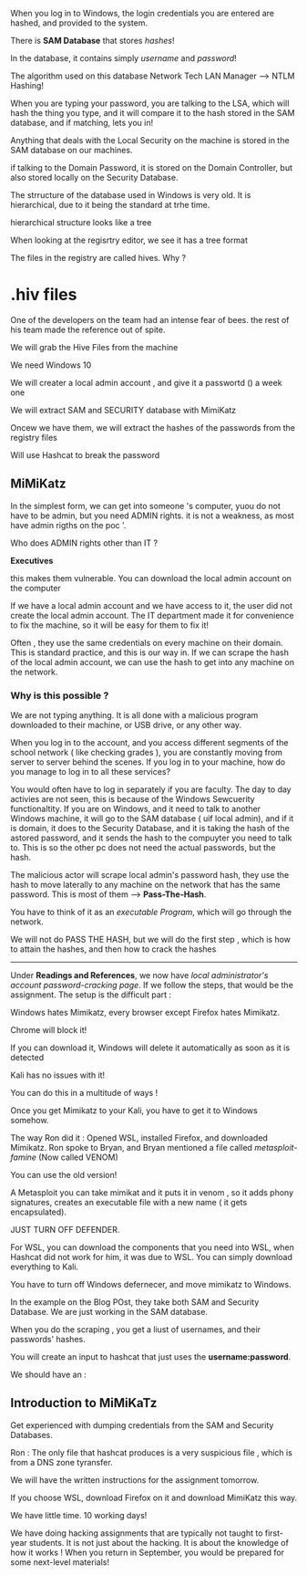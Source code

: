 


When you log in to Windows, the login credentials you are entered are hashed, and provided to the system. 


There is **SAM Database** that stores *hashes*!


In the database, it contains simply *username* and *password*!


The algorithm used on this database Network Tech LAN Manager  --> NTLM Hashing!


When you are typing your password, you are talking to the LSA, which will hash the thing you type, and it will compare it to the hash stored in the SAM database, and if matching, lets you in!


Anything that deals with the Local Security on the machine is stored in the SAM database on our machines.


if talking to the Domain Password, it is stored on the Domain Controller, but also stored locally on the Security Database. 


The strructure of the database used in Windows is very old. It is hierarchical, due to it being the standard at trhe time. 


hierarchical structure looks like a tree


When looking at the regisrtry editor, we see it has a tree format 


The files in the registry are called hives. Why ?    

# .hiv files

One of the developers on the team had an intense fear of bees. the rest of his team made the reference out of spite.  



We will grab the Hive Files from the machine 


We need Windows 10


We will creater a local admin account , and give it a passwortd () a week one


We will extract SAM and SECURITY database with MimiKatz


Oncew we have them, we will extract the hashes of the passwords from the registry files


Will use Hashcat to break the password





## MiMiKatz



In the simplest form, we can get into someone 's computer, yuou do not have to be admin, but you need ADMIN rights. it is not a weakness, as most have admin rigths on the poc '. 


Who does ADMIN rights other than IT ? 


**Executives** 

this makes them vulnerable. You can download the local admin account on the computer


If we have a local admin account and we have access to it, the user did not create the local admin account. The IT department made it for convenience to fix the machine, so it will be easy for them to fix it!


Often , they use the same credentials on every machine on their domain. This is standard practice, and this is our way in. If we can scrape the hash of the local admin account, we can use the hash to get into any machine on the network. 


### Why is this possible ? 


We are not typing anything. It is all done with a malicious program downloaded to their machine,  or USB drive, or any other way. 


When you log in to the account, and you access different segments of the school network ( like checking grades ), you are constantly moving from server to server behind the scenes. If you log in to your machine, how do you manage to log in to all these services? 


You would often have to log in separately if you are faculty. The day to day activies are not seen, this is because of the Windows Sewcuerity functionaltity. If you are on Windows, and it need to talk to another Windows machine, it will go to the SAM database ( uif local admin), and if it is domain, it does to the Security Database, and it is taking the hash of the astored password, and it sends the hash to the compuyter you need to talk to. This is so the other pc does not need the actual passwords, but the hash. 


The malicious actor will scrape local admin's password hash, they use the hash to move laterally to any machine on the network that has the same password. This is most of them --> **Pass-The-Hash**. 



You have to think of it as an *executable Program*, which will go through the network. 



We will not do PASS THE HASH, but we will do the first step , which is how to attain the hashes, and then how to crack the hashes



---------------------


Under **Readings and References**, we now have *local administrator's account password-cracking page*. If we follow the steps, that would be the assignment. The setup is the difficult part : 


Windows hates Mimikatz, every browser except Firefox hates Mimikatz. 

Chrome will block it!


If you can download it, Windows will delete it automatically as soon as it is detected


Kali has no issues with it! 


You can do this in a multitude of ways !


Once you get Mimikatz to your Kali, you have to get it to Windows somehow. 


The way Ron did it : Opened WSL, installed Firefox, and downloaded Mimikatz. Ron spoke to Bryan, and Bryan mentioned a file called *metasploit-famine* (Now called VENOM)

You can use the old version!



A Metasploit you can take mimikat and it puts it in venom , so it adds phony signatures, creates an executable file with a new name ( it gets encapsulated). 


JUST TURN OFF DEFENDER. 



For WSL, you can download the components that you need into WSL, when Hashcat did not work for him, it was due to WSL. You can simply download everything to Kali. 



You have to turn off Windows defernecer, and move mimikatz to Windows. 



In the example on the Blog POst, they take both SAM and Security Database. We are just working in the SAM database. 

When you do the scraping , you get a liust of usernames, and their passwords' hashes.


You will create an input to hashcat that just uses the **username:password**. 



We should have an : 


## Introduction to MiMiKaTz



Get experienced with dumping credentials from the SAM and Security Databases. 



Ron : The only file that hashcat produces is a very suspicious file , which is from a DNS zone tyransfer. 



We will have the written  instructions for the assignment tomorrow.



If you choose WSL, download Firefox on it and download MimiKatz this way. 



We have little time. 10 working days!





We have doing hacking assignments that are typically not taught to first-year students. It is not just about the hacking. It is about the knowledge of how it works ! When you return in September, you would be prepared for some next-level materials!











